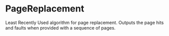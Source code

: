 # PageReplacement
Least Recently Used algorithm for page replacement. Outputs the page hits and faults when provided with a sequence of pages.
